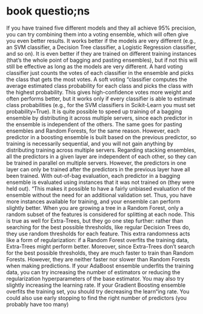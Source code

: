# book questio;ns
If you have trained five different models and they all achieve 95% precision, you can try combining them into a voting ensemble, which will often give you even better results. It works better if the models are very different (e.g., an SVM classifier, a Decision Tree classifier, a Logistic Regression classifier, and so on). It is even better if they are trained on different training instances (that’s the whole point of bagging and pasting ensembles), but if not this will still be effective as long as the models are very different.
A hard voting classifier just counts the votes of each classifier in the ensemble and picks the class that gets the most votes. A soft voting “classifier computes the average estimated class probability for each class and picks the class with the highest probability. This gives high-confidence votes more weight and often performs better, but it works only if every classifier is able to estimate class probabilities (e.g., for the SVM classifiers in Scikit-Learn you must set probability=True).
It is quite possible to speed up training of a bagging ensemble by distributing it across multiple servers, since each predictor in the ensemble is independent of the others. The same goes for pasting ensembles and Random Forests, for the same reason. However, each predictor in a boosting ensemble is built based on the previous predictor, so training is necessarily sequential, and you will not gain anything by distributing training across multiple servers. Regarding stacking ensembles, all the predictors in a given layer are independent of each other, so they can be trained in parallel on multiple servers. However, the predictors in one layer can only be trained after the predictors in the previous layer have all been trained.
With out-of-bag evaluation, each predictor in a bagging ensemble is evaluated using instances that it was not trained on (they were held out). “This makes it possible to have a fairly unbiased evaluation of the ensemble without the need for an additional validation set. Thus, you have more instances available for training, and your ensemble can perform slightly better.
When you are growing a tree in a Random Forest, only a random subset of the features is considered for splitting at each node. This is true as well for Extra-Trees, but they go one step further: rather than searching for the best possible thresholds, like regular Decision Trees do, they use random thresholds for each feature. This extra randomness acts like a form of regularization: if a Random Forest overfits the training data, Extra-Trees might perform better. Moreover, since Extra-Trees don’t search for the best possible thresholds, they are much faster to train than Random Forests. However, they are neither faster nor slower than Random Forests when making predictions.
If your AdaBoost ensemble underfits the training data, you can try increasing the number of estimators or reducing the regularization hyperparameters of the base estimator. You may also try slightly increasing the learning rate.
If your Gradient Boosting ensemble overfits the training set, you should try decreasing the learn“ing rate. You could also use early stopping to find the right number of predictors (you probably have too many)
